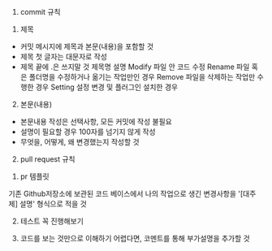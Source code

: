 1. commit 규칙
1) 제목
- 커밋 메시지에 제목과 본문(내용)을 포함할 것
- 제목 첫 글자는 대문자로 작성
- 제목 끝에 .은 쓰지말 것
제목명	설명
Modify	파일 안 코드 수정
Rename	파일 혹은 폴더명을 수정하거나 옮기는 작업만인 경우
Remove	파일을 삭제하는 작업만 수행한 경우
Setting	설정 변경 및 플러그인 설치한 경우
2) 본문(내용)

- 본문내용 작성은 선택사항, 모든 커밋에 작성 불필요
- 설명이 필요할 경우 100자를 넘기지 않게 작성
- 무엇을, 어떻게, 왜 변경했는지 작성할 것
2. pull request 규칙
1) pr 템플릿

기존 Github저장소에 보관된 코드 베이스에서
나의 작업으로 생긴 변경사항을 '[대주제] 설명' 형식으로 적을 것

2) 테스트 꼭 진행해보기

3) 코드를 보는 것만으로 이해하기 어렵다면,
   코멘트를 통해 부가설명을 추가할 것
